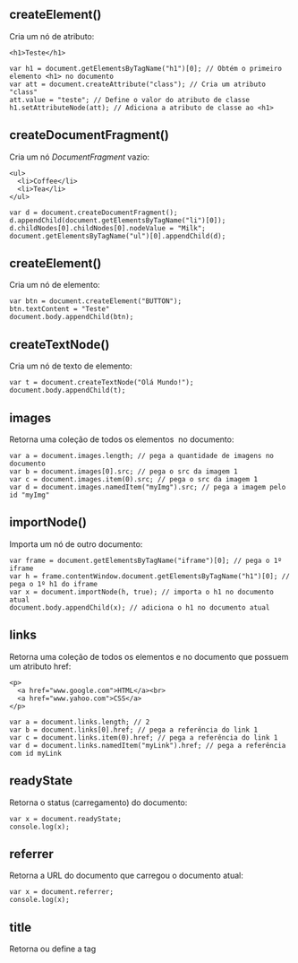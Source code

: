 ## createElement()
Cria um nó de atributo:

    <h1>Teste</h1>

    var h1 = document.getElementsByTagName("h1")[0]; // Obtém o primeiro elemento <h1> no documento
    var att = document.createAttribute("class"); // Cria um atributo "class"
    att.value = "teste"; // Define o valor do atributo de classe
    h1.setAttributeNode(att); // Adiciona a atributo de classe ao <h1>
    
## createDocumentFragment()
Cria um nó *DocumentFragment* vazio:

    <ul>
      <li>Coffee</li>
      <li>Tea</li>
    </ul>
    
    var d = document.createDocumentFragment();
    d.appendChild(document.getElementsByTagName("li")[0]);
    d.childNodes[0].childNodes[0].nodeValue = "Milk";
    document.getElementsByTagName("ul")[0].appendChild(d);
    
## createElement()
Cria um nó de elemento:

    var btn = document.createElement("BUTTON");
    btn.textContent = "Teste"
    document.body.appendChild(btn);

## createTextNode()
Cria um nó de texto de elemento:

    var t = document.createTextNode("Olá Mundo!");
    document.body.appendChild(t);

## images
Retorna uma coleção de todos os elementos <img> no documento:

    var a = document.images.length; // pega a quantidade de imagens no documento
    var b = document.images[0].src; // pega o src da imagem 1
    var c = document.images.item(0).src; // pega o src da imagem 1
    var d = document.images.namedItem("myImg").src; // pega a imagem pelo id "myImg"

## importNode()
Importa um nó de outro documento:

    var frame = document.getElementsByTagName("iframe")[0]; // pega o 1º iframe 
    var h = frame.contentWindow.document.getElementsByTagName("h1")[0]; // pega o 1º h1 do iframe
    var x = document.importNode(h, true); // importa o h1 no documento atual
    document.body.appendChild(x); // adiciona o h1 no documento atual

## links
Retorna uma coleção de todos os elementos <a> e <area> no documento que possuem um atributo href:

    <p>
      <a href="www.google.com">HTML</a><br>
      <a href="www.yahoo.com">CSS</a>
    </p>
    
    var a = document.links.length; // 2
    var b = document.links[0].href; // pega a referência do link 1
    var c = document.links.item(0).href; // pega a referência do link 1
    var d = document.links.namedItem("myLink").href; // pega a referência com id myLink

## readyState
Retorna o status (carregamento) do documento:

    var x = document.readyState;
    console.log(x);

## referrer
Retorna a URL do documento que carregou o documento atual:

    var x = document.referrer;
    console.log(x);

## title
Retorna ou define a tag <title> da página
    
    var x = document.title;
    console.log(x);
    
## URL
Retorna a url do documento:

    var x = document.URL;
    console.log(x);
    
## write()
Sobrescreve todo Html do documento:
  
    document.write("Olá mundo!"); // wirteln pula de linha se tiver mais de um
